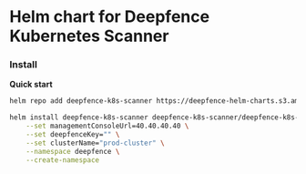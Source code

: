 # Helm chart for Deepfence Kubernetes Scanner

### Install

**Quick start**

```bash
helm repo add deepfence-k8s-scanner https://deepfence-helm-charts.s3.amazonaws.com/deepfence-k8s-scanner
```

```bash
helm install deepfence-k8s-scanner deepfence-k8s-scanner/deepfence-k8s-scanner \
    --set managementConsoleUrl=40.40.40.40 \
    --set deepfenceKey="" \
    --set clusterName="prod-cluster" \
    --namespace deepfence \
    --create-namespace
```
